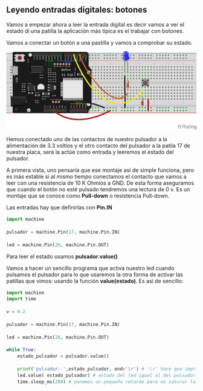 ## Leyendo entradas digitales: botones

Vamos a empezar ahora a leer la entrada digital es decir vamos a ver el estado di una patilla la aplicación más típica es el trabajar con botones.

Vamos a conectar un botón a una pastilla y vamos a comprobar su estado. 

![](./images/wemos_d1_R32_led+pulsador_pulldown_bb.png)

Hemos conectado uno de las contactos de nuestro pulsador a la alimentación de 3.3 voltios y el otro contacto del pulsador a la patila 17 de nuestra placa, será la actúe como entrada y  leeremos el estado del  pulsador.

A primera vista, uno pensaría que ese montaje así de simple funciona, pero es más estable si al mismo tiempo conectamos el contacto que vamos a leer con una resistencia de 10 K Ohmios a GND. De esta forma aseguramos que cuando el botón no esté pulsado tendremos una lectura de 0 v. Es un montaje que se conoce como **Pull-down** o resistencia Pull-down.

Las entradas hay que definirlas con **Pin.IN**

```python
import machine

pulsador = machine.Pin(17, machine.Pin.IN)

led = machine.Pin(26, machine.Pin.OUT)
```

Para leer el estado usamos **pulsador.value()**

Vamos a hacer un sencillo programa que activa nuestro led cuando pulsamos el pulsador para lo que usaremos la otra forma de activar las patillas que vimos: usando la función **value(estado)**. Es así de sencillo:

```python
import machine
import time

v = 0.2

pulsador = machine.Pin(17, machine.Pin.IN)

led = machine.Pin(26, machine.Pin.OUT)

while True:
    estado_pulsador = pulsador.value()

    print('pulsador: ',estado_pulsador, end='\r') # '\r' hace que imprimamos siempre en la misma línea
    led.value( estado_pulsador) # estado del led igual al del pulsador
    time.sleep_ms(200) # ponemos un pequeño retardo para no saturar la pantalla
```

